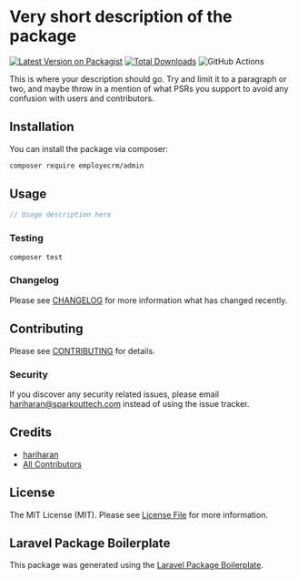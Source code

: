 # Very short description of the package

[![Latest Version on Packagist](https://img.shields.io/packagist/v/employecrm/admin.svg?style=flat-square)](https://packagist.org/packages/employecrm/admin)
[![Total Downloads](https://img.shields.io/packagist/dt/employecrm/admin.svg?style=flat-square)](https://packagist.org/packages/employecrm/admin)
![GitHub Actions](https://github.com/employecrm/admin/actions/workflows/main.yml/badge.svg)

This is where your description should go. Try and limit it to a paragraph or two, and maybe throw in a mention of what PSRs you support to avoid any confusion with users and contributors.

## Installation

You can install the package via composer:

```bash
composer require employecrm/admin
```

## Usage

```php
// Usage description here
```

### Testing

```bash
composer test
```

### Changelog

Please see [CHANGELOG](CHANGELOG.md) for more information what has changed recently.

## Contributing

Please see [CONTRIBUTING](CONTRIBUTING.md) for details.

### Security

If you discover any security related issues, please email hariharan@sparkouttech.com instead of using the issue tracker.

## Credits

-   [hariharan](https://github.com/employecrm)
-   [All Contributors](../../contributors)

## License

The MIT License (MIT). Please see [License File](LICENSE.md) for more information.

## Laravel Package Boilerplate

This package was generated using the [Laravel Package Boilerplate](https://laravelpackageboilerplate.com).
